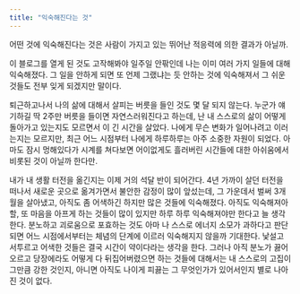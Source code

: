 ```yaml
---
title: "익숙해진다는 것"
---
```


어떤 것에 익숙해진다는 것은 사람이 가지고 있는 뛰어난 적응력에 의한 결과가 아닐까. 

이 블로그를 열게 된 것도 고작해봐야 일주일 안팎인데 나는 이미 여러 가지 일들에 대해 익숙해졌다. 그 일을 안하게 되면 또 언제 그랬냐는 듯 안하는 것에 익숙해져서 그 쉬운 것들도 전부 잊게 되겠지만 말이다.

퇴근하고나서 나의 삶에 대해서 살피는 버릇을 들인 것도 몇 달 되지 않는다. 누군가 얘기하길 딱 2주만 버릇을 들이면 자연스러워진다고 하는데, 난 내 스스로의 삶이 어떻게 돌아가고 있는지도 모르면서 이 긴 시간을 살았다. 나에게 무슨 변화가 일어나려고 이러는지는 모르지만, 최근 어느 시점부터 나에게 하루하루는 아주 소중한 자원이 되었다. 아마도 잠시 멍해있다가 시계를 쳐다보면 어이없게도 흘러버린 시간들에 대한 아쉬움에서 비롯된 것이 아닐까 한다만.

내가 내 생활 터전을 옮긴지는 이제 거의 석달 반이 되어간다. 4년 가까이 살던 터전을 떠나서 새로운 곳으로 옮겨가면서 불안한 감정이 많이 앞섰는데, 그 가운데서 벌써 3개월을 살아냈고, 아직도 좀 어색하긴 하지만 많은 것들에 익숙해졌다. 아직도 익숙해져아할, 또 마음을 아프게 하는 것들이 많이 있지만 하루 하루 익숙해져야만 한다고 늘 생각한다. 분노하고 괴로움으로 포효하는 것도 아마 나 스스로 에너지 소모가 과하다고 판단되면 어느 시점에서부터는 체념의 단계에 이르러 익숙해지지 않을까 기대한다. 낯설고 서투르고 어색한 것들은 결국 시간이 약이다라는 생각을 한다. 그러나 아직 분노가 끓어오르고 당장에라도 어떻게 다 뒤집어버렸으면 하는 것들에 대해서는 내 스스로의 고집이 그만큼 강한 것인지, 아니면 아직도 나이게 피끓는 그 무엇인가가 있어서인지 별로 나아진 것이 없다. 

